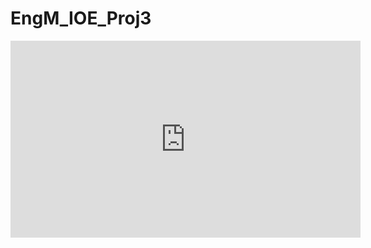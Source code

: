 # EngM_IOE_Proj3

<iframe width="560" height="315" src="https://www.youtube.com/embed/5TZwPlmc-us" frameborder="0" allow="accelerometer; autoplay; clipboard-write; encrypted-media; gyroscope; picture-in-picture" allowfullscreen></iframe>
